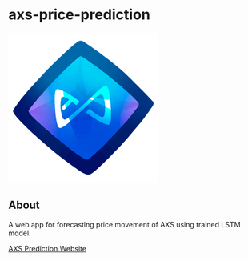 # axs-price-prediction 
![alt text](https://github.com/jerwintuchi/axs-price-prediction/blob/main/axs-logo.png)
## About
A web app for forecasting price movement of AXS using trained LSTM model.

[AXS Prediction Website](https://jerwintuchi-axs-price-prediction-app-yf7bht.streamlit.app/)
